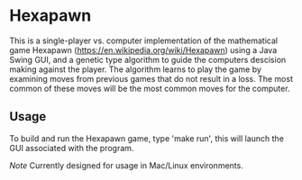 Hexapawn
========

This is a single-player vs. computer implementation of the mathematical game Hexapawn (https://en.wikipedia.org/wiki/Hexapawn) using a Java Swing GUI, and a genetic type algorithm to guide the computers descision making against the player.  The algorithm learns to play the game by examining moves from previous games that do not result in a loss.  The most common of these moves will be the most common moves for the computer.

Usage
-----

To build and run the Hexapawn game, type 'make run', this will launch the GUI associated with the program.

*Note* Currently designed for usage in Mac/Linux environments.

